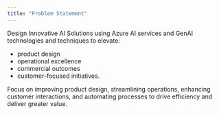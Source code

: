 ```yaml
---
title: "Problem Statement"
---
```


Design Innovative AI Solutions using Azure AI services and GenAI technologies and techniques to elevate:

- product design​
- operational excellence​
- commercial outcomes ​
- customer-focused initiatives.​

Focus on improving product design, streamlining operations, enhancing customer interactions, and automating processes to drive efficiency and deliver greater value.​
